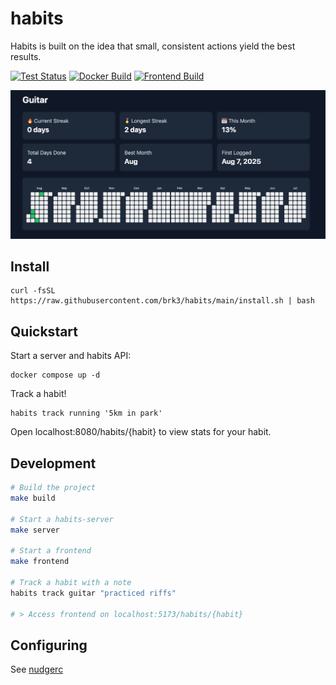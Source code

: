 # habits

Habits is built on the idea that small, consistent actions yield the best results.

[![Test Status](https://github.com/brk3/habits/actions/workflows/test.yml/badge.svg)](https://github.com/brk3/habits/actions/workflows/test.yml)
[![Docker Build](https://github.com/brk3/habits/actions/workflows/docker-latest.yml/badge.svg)](https://github.com/brk3/habits/actions/workflows/docker.yml)
[![Frontend Build](https://github.com/brk3/habits/actions/workflows/frontend-docker-latest.yml/badge.svg)](https://github.com/brk3/habits/actions/workflows/frontend.yml)

![Screenshot](./screenshot.png)

## Install
```
curl -fsSL https://raw.githubusercontent.com/brk3/habits/main/install.sh | bash
```

## Quickstart
Start a server and habits API:
```
docker compose up -d
```

Track a habit!
```
habits track running '5km in park'
```

Open localhost:8080/habits/{habit} to view stats for your habit.

## Development
```bash
# Build the project
make build

# Start a habits-server
make server

# Start a frontend
make frontend

# Track a habit with a note
habits track guitar "practiced riffs"

# > Access frontend on localhost:5173/habits/{habit}
```

## Configuring
See [nudgerc](./nudgerc)